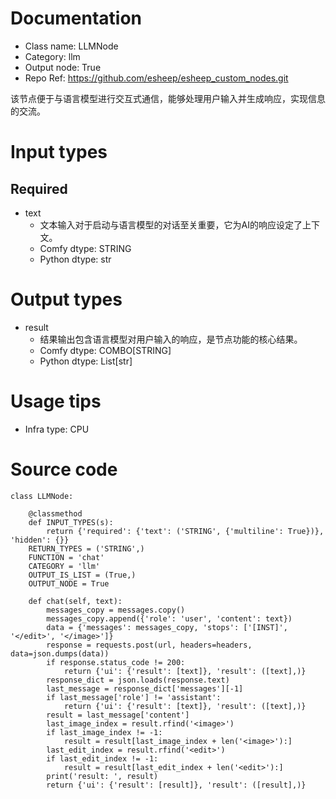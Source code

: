 # Documentation
- Class name: LLMNode
- Category: llm
- Output node: True
- Repo Ref: https://github.com/esheep/esheep_custom_nodes.git

该节点便于与语言模型进行交互式通信，能够处理用户输入并生成响应，实现信息的交流。

# Input types
## Required
- text
    - 文本输入对于启动与语言模型的对话至关重要，它为AI的响应设定了上下文。
    - Comfy dtype: STRING
    - Python dtype: str

# Output types
- result
    - 结果输出包含语言模型对用户输入的响应，是节点功能的核心结果。
    - Comfy dtype: COMBO[STRING]
    - Python dtype: List[str]

# Usage tips
- Infra type: CPU

# Source code
```
class LLMNode:

    @classmethod
    def INPUT_TYPES(s):
        return {'required': {'text': ('STRING', {'multiline': True})}, 'hidden': {}}
    RETURN_TYPES = ('STRING',)
    FUNCTION = 'chat'
    CATEGORY = 'llm'
    OUTPUT_IS_LIST = (True,)
    OUTPUT_NODE = True

    def chat(self, text):
        messages_copy = messages.copy()
        messages_copy.append({'role': 'user', 'content': text})
        data = {'messages': messages_copy, 'stops': ['[INST]', '</edit>', '</image>']}
        response = requests.post(url, headers=headers, data=json.dumps(data))
        if response.status_code != 200:
            return {'ui': {'result': [text]}, 'result': ([text],)}
        response_dict = json.loads(response.text)
        last_message = response_dict['messages'][-1]
        if last_message['role'] != 'assistant':
            return {'ui': {'result': [text]}, 'result': ([text],)}
        result = last_message['content']
        last_image_index = result.rfind('<image>')
        if last_image_index != -1:
            result = result[last_image_index + len('<image>'):]
        last_edit_index = result.rfind('<edit>')
        if last_edit_index != -1:
            result = result[last_edit_index + len('<edit>'):]
        print('result: ', result)
        return {'ui': {'result': [result]}, 'result': ([result],)}
```